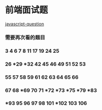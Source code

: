 # 前端面试题

[javascript-question](https://github.com/lydiahallie/javascript-questions#20190927)

### 需要再次看的题目  
### 3 4 6 7 8 11 17 19 24 25 
### 26 *29 *32 42 45 46 49 51 52 53
### 55 57 58 59 61 62 63 64 65 66 
### 67 68 *69 70 71 *72 *73 *75 *79 *83 
### *93 95 96 97 98 101 *102 103 106
